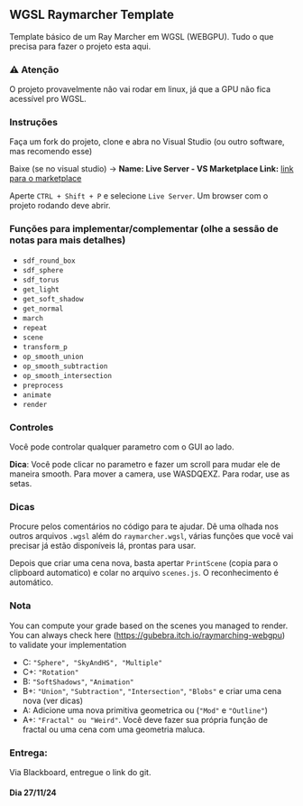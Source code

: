 ## WGSL Raymarcher Template
Template básico de um Ray Marcher em WGSL (WEBGPU). Tudo o que precisa para fazer o projeto esta aqui.

### ⚠️ Atenção

O projeto provavelmente não vai rodar em linux, já que a GPU não fica acessível pro WGSL.

### Instruções
Faça um fork do projeto, clone e abra no Visual Studio (ou outro software, mas recomendo esse)

Baixe (se no visual studio) -> **Name: Live Server - VS Marketplace Link:** [link para o marketplace](https://marketplace.visualstudio.com/items?itemName=ritwickdey.LiveServer)

Aperte ```CTRL + Shift + P``` e selecione ```Live Server```. Um browser com o projeto rodando deve abrir.

### Funções para implementar/complementar (olhe a sessão de notas para mais detalhes)
- ```sdf_round_box```
- ```sdf_sphere```
- ```sdf_torus```
- ```get_light```
- ```get_soft_shadow```
- ```get_normal```
- ```march```
- ```repeat```
- ```scene```
- ```transform_p```
- ```op_smooth_union```
- ```op_smooth_subtraction```
- ```op_smooth_intersection```
- ```preprocess```
- ```animate```
- ```render```

### Controles
Você pode controlar qualquer parametro com o GUI ao lado.

**Dica**: Você pode clicar no parametro e fazer um scroll para mudar ele de maneira smooth.
Para mover a camera, use WASDQEXZ. Para rodar, use as setas.

### Dicas
Procure pelos comentários no código para te ajudar. Dê uma olhada nos outros arquivos ```.wgsl``` além do ```raymarcher.wgsl```, várias funções que você vai precisar já estão disponíveis lá, prontas para usar.

Depois que criar uma cena nova, basta apertar ```PrintScene``` (copia para o clipboard automatico) e colar no arquivo ```scenes.js```.
O reconhecimento é automático. 

### Nota
You can compute your grade based on the scenes you managed to render. You can always check here (https://gubebra.itch.io/raymarching-webgpu) to validate your implementation
- C: ```"Sphere", "SkyAndHS", "Multiple"```
- C+: ```"Rotation"```
- B: ```"SoftShadows"```, ```"Animation"```
- B+: ```"Union"```, ```"Subtraction"```, ```"Intersection"```, ```"Blobs"``` e criar uma cena nova (ver dicas)
- A: Adicione uma nova primitiva geometrica ou (```"Mod"``` e ```"Outline"```)
- A+: ```"Fractal" ou "Weird"```. Você deve fazer sua própria função de fractal ou uma cena com uma geometria maluca.

### Entrega:
Via Blackboard, entregue o link do git.

#### Dia 27/11/24
